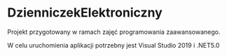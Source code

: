 # DzienniczekElektroniczny
Projekt przygotowany w ramach zajęć programowania zaawansowanego.

W celu uruchomienia aplikacji potrzebny jest Visual Studio 2019 i .NET5.0
